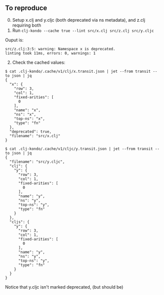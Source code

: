 ## To reproduce
 
 0. Setup x.clj and y.cljc (both deprecated via ns metadata), and z.clj requiring both
 1. Run `clj-kondo --cache true --lint src/x.clj src/z.clj src/y.cljc`
 
Ouput is:
```
src/z.clj:3:5: warning: Namespace x is deprecated.
linting took 11ms, errors: 0, warnings: 1
```

2. Check the cached values:

``` shell
$ cat .clj-kondo/.cache/v1/clj/x.transit.json | jet --from transit --to json | jq
{
  "x": {
    "row": 3,
    "col": 1,
    "fixed-arities": [
      0
    ],
    "name": "x",
    "ns": "x",
    "top-ns": "x",
    "type": "fn"
  },
  "deprecated": true,
  "filename": "src/x.clj"
}

$ cat .clj-kondo/.cache/v1/cljc/y.transit.json | jet --from transit --to json | jq
{
  "filename": "src/y.cljc",
  "clj": {
    "y": {
      "row": 3,
      "col": 1,
      "fixed-arities": [
        0
      ],
      "name": "y",
      "ns": "y",
      "top-ns": "y",
      "type": "fn"
    }
  },
  "cljs": {
    "y": {
      "row": 3,
      "col": 1,
      "fixed-arities": [
        0
      ],
      "name": "y",
      "ns": "y",
      "top-ns": "y",
      "type": "fn"
    }
  }
}
```


Notice that y.cljc isn't marked deprecated, (but should be)
